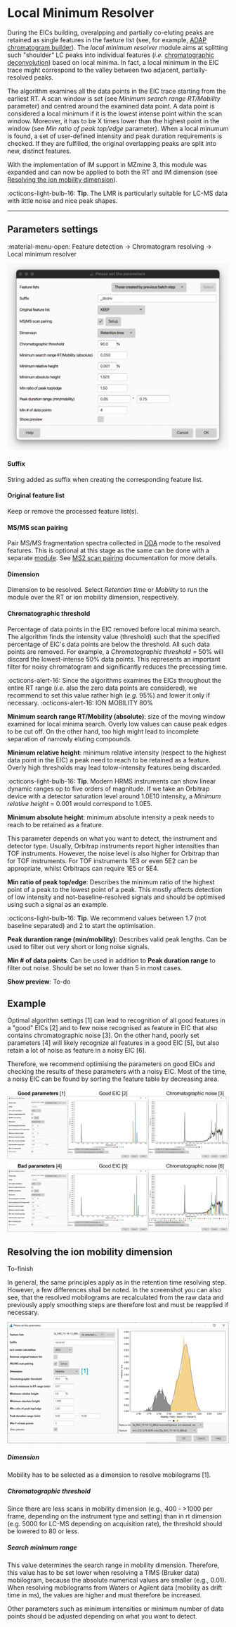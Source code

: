 # **Local Minimum Resolver**

During the EICs building, overalpping and partially co-eluting peaks are retained as single features in the faeture list (see, for example, [ADAP chromatogram builder](../featdet_adap_chromatogram_builder/adap-chromatogram-builder.md)). The _local minimum resolver_ module aims at splitting such "shoulder" LC peaks into individual features (_i.e._ [chromatographic deconvolution](../../terminology/general-terminology.md#chromatographic-deconvolution)) based on local minima. In fact, a local minimum in the EIC trace might correspond to the valley between two adjacent, partially-resolved peaks.

The algorithm examines all the data points in the EIC trace starting from the earliest RT. A scan window is set (see _Minimum search range RT/Mobility_ parameter) and centred around the examined data point. A data point is considered a local minimum if it is the lowest intense point within the scan window. Moreover, it has to be X times lower than the highest point in the window (see _Min ratio of peak top/edge_ parameter). When a local minumum is found, a set of user-defined intensity and peak duration requirements is checked. If they are fulfilled, the original overlapping peaks are split into new, distinct features.

With the implementation of IM support in MZmine 3, this module was expanded and can now be applied to both the RT and IM dimension (see [Resolving the ion mobility dimension](#resolving-the-ion-mobility-dimension)).

:octicons-light-bulb-16: **Tip**. The LMR is particularly suitable for LC-MS data with little 
noise and nice peak shapes.

---
## **Parameters settings**
:material-menu-open: Feature detection → Chromatogram resolving → Local minimum resolver

![](local-minimum-resolver.png)


#### **Suffix**
String added as suffix when creating the corresponding feature list.

#### **Original feature list**
Keep or remove the processed feature list(s).

#### **MS/MS scan pairing**
Pair MS/MS fragmentation spectra collected in [DDA](../../terminology/general-terminology.md#data-dependent-acqusition-mode) mode to the resolved features. This is optional at this stage as the same can be done with a separate [module](../featdet_ms2_scan_pairing/ms2_scan_pairing.md). See [MS2 scan pairing](../featdet_ms2_scan_pairing/ms2_scan_pairing.md) documentation for more details.


#### **Dimension**
Dimension to be resolved. Select _Retention time_ or _Mobility_ to run the module over the RT or ion mobility dimension, respectively.

#### **Chromatographic threshold**
Percentage of data points in the EIC removed before local minima search. The algorithm finds the intensity value (threshold) such that the specified percentage of EIC's data points are below the threshold. All such data points are removed. For example, a _Chromatographic threshold_ = 50% will discard the lowest-intense 50% data points. This represents an important filter for noisy chromatogram and significantly reduces the precessing time.

:octicons-alert-16: Since the algorithms examines the EICs throughout the entire RT range (_i.e._ also the zero data points are considered), we recommend to set this value rather high (_e.g._ 95%) and lower it only if necessary. 
:octicons-alert-16: ION MOBILITY 80%

**Minimum search range RT/Mobility (absolute)**: size of the moving window examined for local minima search. Overly low values can cause peak edges to be cut off. On the other hand, too high might lead to incomplete separation of narrowly eluting compounds.


**Minimum relative height**: minimum relative intensity (respect to the highest data point in the EIC) a peak need to reach to be retained as a feature. Overly high thresholds may lead tolow-intensity features being discarded.

:octicons-light-bulb-16: **Tip**. Modern HRMS instruments can show linear dynamic ranges op to five orders of magnitude. If we take an Orbitrap device with a detector saturation level around 1.0E10 intensity, a _Minimum relative height_ = 0.001 would correspond to 1.0E5.


**Minimum absolute height**: minimum absolute intensity a peak needs to reach to be retained as a feature.

This parameter depends on what you want to detect, the instrument and detector type. Usually, Orbitrap
instruments report higher intensities than TOF instruments. However, the noise level is also higher
for Orbitrap than for TOF instruments. For TOF instruments 1E3 or even 5E2 can be appropriate,
whilst Orbitraps can require 1E5 or 5E4.

**Min ratio of peak top/edge**: Describes the minimum ratio of the highest point of a peak to the lowest point of a peak. This mostly affects detection of low intensity and not-baseline-resolved signals and should be optimised using such a signal as an example.

:octicons-light-bulb-16: **Tip**. We recommend values between 1.7 (not baseline separated) and 2 to start the optimisation.

**Peak durantion range (min/mobility)**: Describes valid peak lengths. Can be used to filter out very short or long noise signals.

**Min # of data points**: Can be used in addition to **Peak duration range** to filter out noise. Should be set no lower than
5 in most cases.

**Show preview**: To-do


## Example
Optimal algorithm settings [1] can lead to recognition of all good features in a "good"
EICs [2] and to few noise recognised as feature in EIC that also contains chromatographic noise
[3].
On the other hand, poorly set parameters [4] will likely recognize all features in
a good EIC [5], but also retain a lot of noise as feature in a noisy EIC [6]. 

Therefore, we recommend optimising the parameters on good EICs and checking the results of these
parameters with a noisy EIC. Most of the time, a noisy EIC can be found by sorting the feature table
by decreasing area.

![test](chromatogramresolving.png)



## Resolving the ion mobility dimension
To-finish

In general, the same principles apply as in the retention time resolving step. However, a few
differences shall be noted. In the screenshot you can also see, that the resolved mobilograms are
recalculated from the raw data and previously apply smoothing steps are therefore lost and must be
reapplied if necessary.

![](mobilityresolving.png)

##### Dimension

Mobility has to be selected as a dimension to resolve mobilograms [1].

##### Chromatographic threshold

Since there are less scans in mobility dimension (e.g., 400 - >1000 per frame, depending on the
instrument type and setting) than in rt dimension (e.g. 5000 for LC-MS depending on acquisition
rate), the threshold should be lowered to 80 or less.

##### Search minimum range

This value determines the search range in mobility dimension. Therefore, this value has to be set
lower when resolving a TIMS (Bruker data) mobilogram, because the absolute numerical values are
smaller (e.g., 0.01). When resolving mobilograms from Waters or Agilent data (mobility as drift time
in ms), the values are higher and must therefore be increased.

Other parameters such as minimum intensities or minimum number of data points should be adjusted
depending on what you want to detect.
